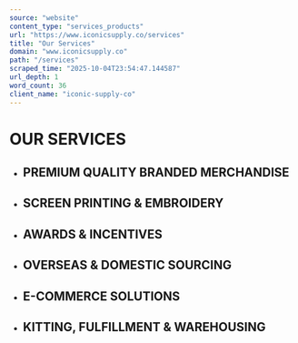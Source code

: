 ```yaml
---
source: "website"
content_type: "services_products"
url: "https://www.iconicsupply.co/services"
title: "Our Services"
domain: "www.iconicsupply.co"
path: "/services"
scraped_time: "2025-10-04T23:54:47.144587"
url_depth: 1
word_count: 36
client_name: "iconic-supply-co"
---
```


# OUR SERVICES

*   ## PREMIUM QUALITY BRANDED MERCHANDISE
*   ## SCREEN PRINTING & EMBROIDERY
*   ## AWARDS & INCENTIVES
*   ## OVERSEAS & DOMESTIC SOURCING
*   ## E-COMMERCE SOLUTIONS
*   ## KITTING, FULFILLMENT & WAREHOUSING